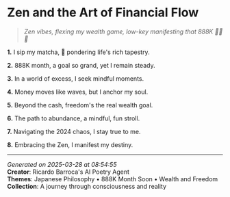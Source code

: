 # Zen and the Art of Financial Flow

> *Zen vibes, flexing my wealth game, low-key manifesting that 888K 🧘‍♀️💸*

**1.** I sip my matcha, 🍵 pondering life's rich tapestry.


**2.** 888K month, a goal so grand, yet I remain steady.


**3.** In a world of excess, I seek mindful moments.


**4.** Money moves like waves, but I anchor my soul.


**5.** Beyond the cash, freedom's the real wealth goal.


**6.** The path to abundance, a mindful, fun stroll.


**7.** Navigating the 2024 chaos, I stay true to me.


**8.** Embracing the Zen, I manifest my destiny.



---

*Generated on 2025-03-28 at 08:54:55*  
**Creator**: Ricardo Barroca's AI Poetry Agent  
**Themes**: Japanese Philosophy • 888K Month Soon • Wealth and Freedom  
**Collection**: A journey through consciousness and reality